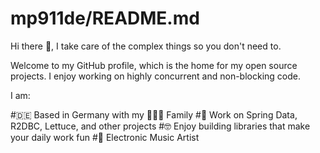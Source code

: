 #  mp911de/README.md
Hi there 👋, I take care of the complex things so you don't need to.

Welcome to my GitHub profile, which is the home for my open source projects. I enjoy working on highly concurrent and non-blocking code.

I am:

#🇩🇪 Based in Germany with my 👨‍👩‍👦 Family
#👔 Work on Spring Data, R2DBC, Lettuce, and other projects
#🤓 Enjoy building libraries that make your daily work fun
#🎵 Electronic Music Artist
